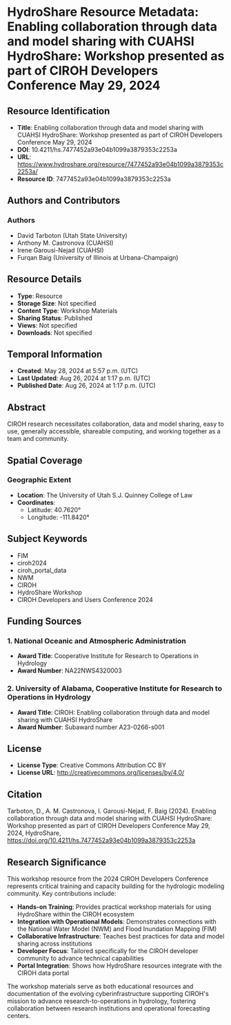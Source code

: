 # HydroShare Resource Metadata: Enabling collaboration through data and model sharing with CUAHSI HydroShare: Workshop presented as part of CIROH Developers Conference May 29, 2024

## Resource Identification
- **Title**: Enabling collaboration through data and model sharing with CUAHSI HydroShare: Workshop presented as part of CIROH Developers Conference May 29, 2024
- **DOI**: 10.4211/hs.7477452a93e04b1099a3879353c2253a
- **URL**: https://www.hydroshare.org/resource/7477452a93e04b1099a3879353c2253a/
- **Resource ID**: 7477452a93e04b1099a3879353c2253a

## Authors and Contributors
### Authors
- David Tarboton (Utah State University)
- Anthony M. Castronova (CUAHSI)
- Irene Garousi-Nejad (CUAHSI)
- Furqan Baig (University of Illinois at Urbana-Champaign)

## Resource Details
- **Type**: Resource
- **Storage Size**: Not specified
- **Content Type**: Workshop Materials
- **Sharing Status**: Published
- **Views**: Not specified
- **Downloads**: Not specified

## Temporal Information
- **Created**: May 28, 2024 at 5:57 p.m. (UTC)
- **Last Updated**: Aug 26, 2024 at 1:17 p.m. (UTC)
- **Published Date**: Aug 26, 2024 at 1:17 p.m. (UTC)

## Abstract
CIROH research necessitates collaboration, data and model sharing, easy to use, generally accessible, shareable computing, and working together as a team and community.

## Spatial Coverage
### Geographic Extent
- **Location**: The University of Utah S.J. Quinney College of Law
- **Coordinates**:
  - Latitude: 40.7620°
  - Longitude: -111.8420°

## Subject Keywords
- FIM
- ciroh2024
- ciroh_portal_data
- NWM
- CIROH
- HydroShare Workshop
- CIROH Developers and Users Conference 2024

## Funding Sources

### 1. National Oceanic and Atmospheric Administration
- **Award Title**: Cooperative Institute for Research to Operations in Hydrology
- **Award Number**: NA22NWS4320003

### 2. University of Alabama, Cooperative Institute for Research to Operations in Hydrology
- **Award Title**: CIROH: Enabling collaboration through data and model sharing with CUAHSI HydroShare
- **Award Number**: Subaward number A23-0266-s001

## License
- **License Type**: Creative Commons Attribution CC BY
- **License URL**: http://creativecommons.org/licenses/by/4.0/

## Citation
Tarboton, D., A. M. Castronova, I. Garousi-Nejad, F. Baig (2024). Enabling collaboration through data and model sharing with CUAHSI HydroShare: Workshop presented as part of CIROH Developers Conference May 29, 2024, HydroShare, https://doi.org/10.4211/hs.7477452a93e04b1099a3879353c2253a

## Research Significance
This workshop resource from the 2024 CIROH Developers Conference represents critical training and capacity building for the hydrologic modeling community. Key contributions include:

- **Hands-on Training**: Provides practical workshop materials for using HydroShare within the CIROH ecosystem
- **Integration with Operational Models**: Demonstrates connections with the National Water Model (NWM) and Flood Inundation Mapping (FIM)
- **Collaborative Infrastructure**: Teaches best practices for data and model sharing across institutions
- **Developer Focus**: Tailored specifically for the CIROH developer community to advance technical capabilities
- **Portal Integration**: Shows how HydroShare resources integrate with the CIROH data portal

The workshop materials serve as both educational resources and documentation of the evolving cyberinfrastructure supporting CIROH's mission to advance research-to-operations in hydrology, fostering collaboration between research institutions and operational forecasting centers.